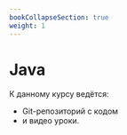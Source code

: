 ```yaml
---
bookCollapseSection: true
weight: 1
---
```


# Java

К данному курсу ведётся:
- Git-репозиторий с кодом
- и видео уроки.

